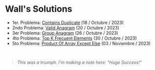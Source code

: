 # Wall's Solutions

- 1er. Problema: [Contains Duplicate](https://leetcode.com/problems/contains-duplicate/description/) (18 / Octubre / 2023)
- 2ndo Problema: [Valid Anagram](https://leetcode.com/problems/valid-anagram/) (20 / Octubre / 2023)
- 3er Problema: [Group Anagram](https://leetcode.com/problems/group-anagrams/) (26 / Octubre / 2023)
- 4to Problema: [Top K Frecuent Elements](https://leetcode.com/problems/top-k-frequent-elements/) (30 / Octubre / 2023)
- 5to Problema: [Product Of Array Except Else](https://leetcode.com/problems/product-of-array-except-self/description/) (03 / Noviembre / 2023)

<br>

>_This was a triumph. I'm making a note here: "Huge Success!"_